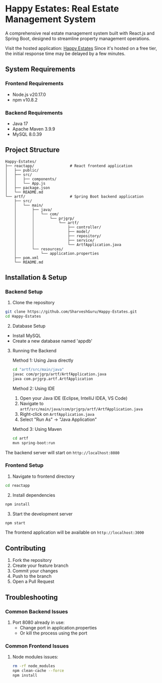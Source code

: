 # Happy Estates: Real Estate Management System

A comprehensive real estate management system built with React.js and Spring Boot, designed to streamline property management operations.

Visit the hosted application: [Happy Estates](https://happyestates.netlify.app/)
Since it's hosted on a free tier, the initial response time may be delayed by a few minutes.

## System Requirements

### Frontend Requirements
- Node.js v20.17.0
- npm v10.8.2

### Backend Requirements
- Java 17
- Apache Maven 3.9.9
- MySQL 8.0.39

## Project Structure

```
Happy-Estates/
├── reactapp/                # React frontend application
│   ├── public/
│   ├── src/
│   │   ├── components/
│   │   └── App.js
│   ├── package.json
│   └── README.md
└── artf/                    # Spring Boot backend application
    ├── src/
    │   └── main/
    │       ├── java/
    │       │   └── com/
    │       │       └── prjgrp/
    │       │           └── artf/
    │       │               ├── controller/
    │       │               ├── model/
    │       │               ├── repository/
    │       │               ├── service/
    │       │               └── ArtfApplication.java
    │       └── resources/
    │           └── application.properties
    ├── pom.xml
    └── README.md
```

## Installation & Setup

### Backend Setup

1. Clone the repository
```bash
git clone https://github.com/SharveshGuru/Happy-Estates.git
cd Happy-Estates
```

2. Database Setup
- Install MySQL
- Create a new database named 'appdb'

3. Running the Backend

   Method 1: Using Java directly
   ```bash
   cd "artf/src/main/java"
   javac com/prjgrp/artf/ArtfApplication.java
   java com.prjgrp.artf.ArtfApplication
   ```
   Method 2: Using IDE
   1. Open your Java IDE (Eclipse, IntelliJ IDEA, VS Code)
   2. Navigate to `artf/src/main/java/com/prjgrp/artf/ArtfApplication.java`
   3. Right-click on `ArtfApplication.java`
   4. Select "Run As" → "Java Application"
   
   Method 3: Using Maven
   ```bash
   cd artf
   mvn spring-boot:run
   ```

The backend server will start on `http://localhost:8080`

### Frontend Setup

1. Navigate to frontend directory
```bash
cd reactapp
```

2. Install dependencies
```bash
npm install
```

3. Start the development server
```bash
npm start
```

The frontend application will be available on `http://localhost:3000`

## Contributing

1. Fork the repository
2. Create your feature branch
3. Commit your changes 
4. Push to the branch 
5. Open a Pull Request

## Troubleshooting

### Common Backend Issues
1. Port 8080 already in use:
   - Change port in application.properties
   - Or kill the process using the port

### Common Frontend Issues
1. Node modules issues:
   ```bash
   rm -rf node_modules
   npm clean-cache --force
   npm install
   ```
